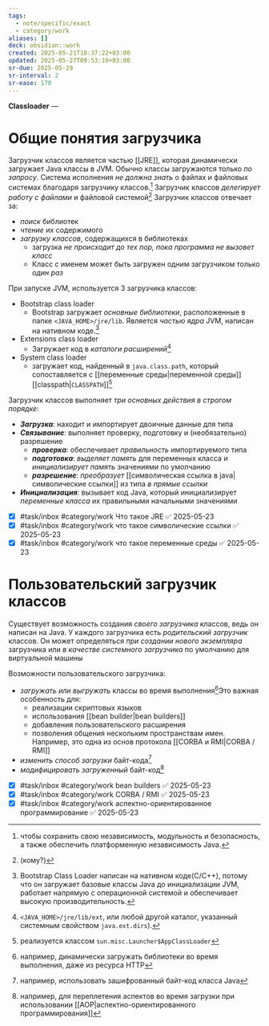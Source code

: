 ```yaml
---
tags:
  - note/specific/exact
  - category/work
aliases: []
deck: obsidian::work
created: 2025-05-21T10:37:22+03:00
updated: 2025-05-27T09:53:10+03:00
sr-due: 2025-05-29
sr-interval: 2
sr-ease: 170
---
```


**Classloader**
—
# Общие понятия загрузчика

Загрузчик классов является частью [[JRE]], которая динамически загружает Java классы в JVM. Обычно классы загружаются только *по запросу*. Система исполнения *не должна знать* о файлах и файловых системах благодаря загрузчику классов.[^1] Загрузчик классов *делегирует работу с файлами* и файловой системой[^2]
Загрузчик классов отвечает за:
- *поиск* библиотек
- *чтение* их содержимого
- *загрузку классов*, содержащихся в библиотеках
	- загрузка *не происходит до тех пор, пока программа не вызовет класс*
	- Класс с именем может быть загружен одним загрузчиком только *один раз*

При запуске JVM, используется 3 загрузчика классов:
- Bootstrap class loader
	- Bootstrap загружает *основные библиотеки*, расположенные в папке `<JAVA_HOME>/jre/lib`. Является *частью ядра* JVM, написан на нативном коде.[^3]
- Extensions class loader
	- Загружает код в *каталоги расширений*[^4]
- System class loader
	- загружает код, найденный в `java.class.path`, который сопоставляется с [[переменные среды|переменной среды]] [[classpath|`CLASSPATH`]][^5]

Загрузчик классов выполняет *три основных действия в строгом порядке*:
- ***Загрузка***: находит и импортирует двоичные данные для типа
- ***Связывание***: выполняет проверку, подготовку и (необязательно) разрешение
	- ***проверка***: обеспечивает *правильность* импортируемого типа
	- ***подготовка***: *выделяет память* для переменных класса и *инициализирует память* значениями по умолчанию
	- ***разрешение***: *преобразует* [[символическая ссылка в java|символические ссылки]] из типа *в прямые ссылки*
- ***Инициализация***: вызывает код Java, который инициализирует *переменные класса* их правильными начальными значениями

- [x] #task/inbox #category/work Что такое JRE ✅ 2025-05-23
- [x] #task/inbox #category/work что такое символические ссылки ✅ 2025-05-23
- [x] #task/inbox #category/work что такое переменные среды ✅ 2025-05-23

# Пользовательский загрузчик классов

Существует возможность создания *своего загрузчика* классов, ведь он написан на Java. У каждого загрузчика есть *родительский загрузчик* классов. Он может определяться *при создании нового экземпляра* загрузчика или *в* *качестве системного загрузчика* по умолчанию для виртуальной машины

Возможности пользовательского загрузчика:
- *загружать или выгружать* классы во время выполнения[^6]Это важная особенность для:
	- реализации скриптовых языков
	- использования [[bean builder|bean builders]]
	- добавления пользовательского расширения
	- позволения общения нескольким пространствам имен. Например, это одна из основ протокола [[CORBA и RMI|CORBA / RMI]]
- *изменить способ загрузки* байт-кода[^7]
- *модифицировать* *загруженный* байт-код[^8]

- [x] #task/inbox #category/work bean builders ✅ 2025-05-23
- [x] #task/inbox #category/work CORBA / RMI ✅ 2025-05-23
- [x] #task/inbox #category/work аспектно-ориентированное программирование ✅ 2025-05-23

[^1]: чтобы сохранить свою независимость, модульность и безопасность, а также обеспечить платформенную независимость Java.
[^2]: (кому?)
[^3]: Bootstrap Class Loader написан на нативном коде(С/С++), потому что он загружает базовые классы Java до инициализации JVM, работает напрямую с операционной системой и обеспечивает высокую производительность.
[^4]: `<JAVA_HOME>/jre/lib/ext`, или любой другой каталог, указанный системным свойством `java.ext.dirs`).
[^5]: реализуется классом `sun.misc.Launcher$AppClassLoader`
[^6]: например, динамически загружать библиотеки во время выполнения, даже из ресурса HTTP
[^7]: например, использовать зашифрованный байт-код класса Java
[^8]: например, для переплетения аспектов во время загрузки при использовании [[AOP|аспектно-ориентированного программирования]]
